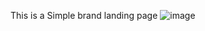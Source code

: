 This is a Simple brand landing page 
![image](https://github.com/user-attachments/assets/9703e1ed-72f5-496f-9553-e30b638f7cf3)
